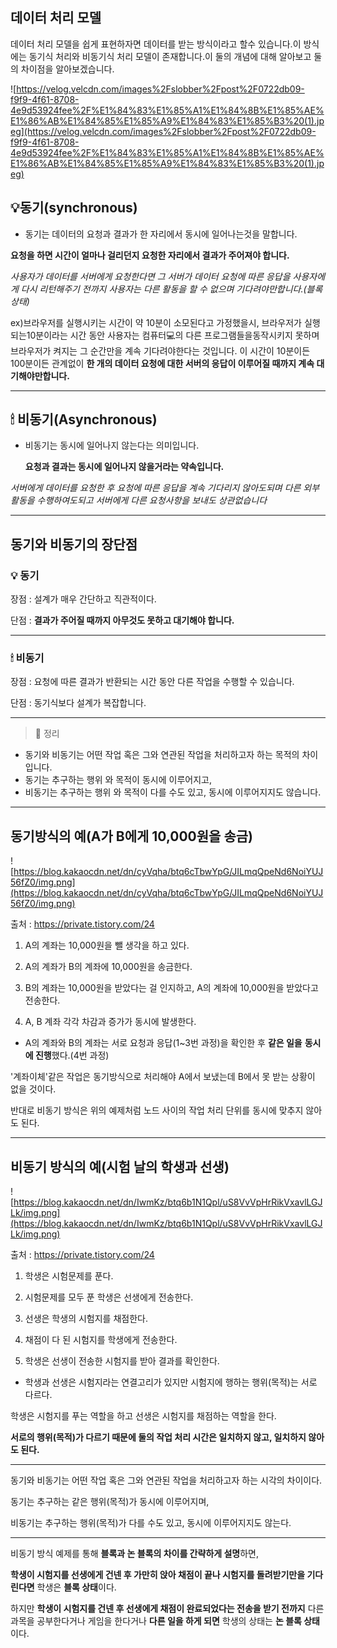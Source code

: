 ## 데이터 처리 모델

데이터 처리 모델을 쉽게 표현하자면 데이터를 받는 방식이라고 할수 있습니다.이 방식에는 동기식 처리와 비동기식 처리 모델이 존재합니다.이 둘의 개념에 대해 알아보고 둘의 차이점을 알아보겠습니다.

![https://velog.velcdn.com/images%2Fslobber%2Fpost%2F0722db09-f9f9-4f61-8708-4e9d53924fee%2F%E1%84%83%E1%85%A1%E1%84%8B%E1%85%AE%E1%86%AB%E1%84%85%E1%85%A9%E1%84%83%E1%85%B3%20(1).jpeg](https://velog.velcdn.com/images%2Fslobber%2Fpost%2F0722db09-f9f9-4f61-8708-4e9d53924fee%2F%E1%84%83%E1%85%A1%E1%84%8B%E1%85%AE%E1%86%AB%E1%84%85%E1%85%A9%E1%84%83%E1%85%B3%20(1).jpeg)

## 💡동기(synchronous)

- 동기는 데이터의 요청과 결과가 한 자리에서 동시에 일어나는것을 말합니다.

**요청을 하면 시간이 얼마나 걸리던지 요청한 자리에서 결과가 주어져야 합니다.**

*사용자가 데이터를 서버에게 요청한다면 그 서버가 데이터 요청에 따른 응답을 사용자에게 다시 리턴해주기 전까지 사용자는 다른 활동을 할 수 없으며 기다려야만합니다.(블록 상태)*

ex)브라우저를 실행시키는 시간이 약 10분이 소모된다고 가정했을시, 브라우저가 실행되는10분이라는 시간 동안 사용자는 컴퓨터💻의 다른 프로그램들을동작시키지 못하며 브라우저가 켜지는 그 순간만을 계속 기다려야한다는 것입니다. 이 시간이 10분이든 100분이든 관계없이 **한 개의 데이터 요청에 대한 서버의 응답이 이루어질 때까지 계속 대기해야만합니다.**

---

## 🕯 비동기(Asynchronous)

- 비동기는 동시에 일어나지 않는다는 의미입니다.
    
    **요청과 결과는 동시에 일어나지 않을거라는 약속입니다.**
    

*서버에게 데이터를 요청한 후 요청에 따른 응답을 계속 기다리지 않아도되며 다른 외부 활동을 수행하여도되고 서버에게 다른 요청사항을 보내도 상관없습니다*

---

## 동기와 비동기의 장단점

### 💡 동기

장점 : 설계가 매우 간단하고 직관적이다.

단점 : **결과가 주어질 때까지 아무것도 못하고 대기해야 합니다.**

---

### 🕯 비동기

장점 : 요청에 따른 결과가 반환되는 시간 동안 다른 작업을 수행할 수 있습니다.

단점 : 동기식보다 설계가 복잡합니다.

---

> 📝 정리
> 
- 동기와 비동기는 어떤 작업 혹은 그와 연관된 작업을 처리하고자 하는 목적의 차이 입니다.
- 동기는 추구하는 행위 와 목적이 동시에 이루어지고,
- 비동기는 추구하는 행위 와 목적이 다를 수도 있고, 동시에 이루어지지도 않습니다.

---

## **동기방식의 예(A가 B에게 10,000원을 송금)**

![https://blog.kakaocdn.net/dn/cyVqha/btq6cTbwYpG/JILmqQpeNd6NoiYUJ56fZ0/img.png](https://blog.kakaocdn.net/dn/cyVqha/btq6cTbwYpG/JILmqQpeNd6NoiYUJ56fZ0/img.png)

출처 :&nbsp;https://private.tistory.com/24

1. A의 계좌는 10,000원을 뺄 생각을 하고 있다.

2. A의 계좌가 B의 계좌에 10,000원을 송금한다.

3. B의 계좌는 10,000원을 받았다는 걸 인지하고, A의 계좌에 10,000원을 받았다고 전송한다.

4. A, B 계좌 각각 차감과 증가가 동시에 발생한다.

- A의 계좌와 B의 계좌는 서로 요청과 응답(1~3번 과정)을 확인한 후 **같은 일을** **동시에 진행**했다.(4번 과정)

'계좌이체'같은 작업은 동기방식으로 처리해야 A에서 보냈는데 B에서 못 받는 상황이 없을 것이다.

반대로 비동기 방식은 위의 예제처럼 노드 사이의 작업 처리 단위를 동시에 맞추지 않아도 된다.

---

## **비동기 방식의 예(시험 날의 학생과 선생)**

![https://blog.kakaocdn.net/dn/IwmKz/btq6b1N1Qpl/uS8VvVpHrRikVxavlLGJLk/img.png](https://blog.kakaocdn.net/dn/IwmKz/btq6b1N1Qpl/uS8VvVpHrRikVxavlLGJLk/img.png)

출처 :&nbsp;https://private.tistory.com/24

1. 학생은 시험문제를 푼다.

2. 시험문제를 모두 푼 학생은 선생에게 전송한다.

3. 선생은 학생의 시험지를 채점한다.

4. 채점이 다 된 시험지를 학생에게 전송한다.

5. 학생은 선생이 전송한 시험지를 받아 결과를 확인한다.

- 학생과 선생은 시험지라는 연결고리가 있지만 시험지에 행하는 행위(목적)는 서로 다르다.

학생은 시험지를 푸는 역할을 하고 선생은 시험지를 채점하는 역할을 한다.

**서로의 행위(목적)가 다르기 때문에 둘의 작업 처리 시간은 일치하지 않고, 일치하지 않아도 된다.**

---

동기와 비동기는 어떤 작업 혹은 그와 연관된 작업을 처리하고자 하는 시각의 차이이다.

동기는 추구하는 같은 행위(목적)가 동시에 이루어지며,

비동기는 추구하는 행위(목적)가 다를 수도 있고, 동시에 이루어지지도 않는다.

---

비동기 방식 예제를 통해 **블록과 논 블록의 차이를 간략하게 설명**하면,

**학생이 시험지를 선생에게 건넨 후 가만히 앉아 채점이 끝나 시험지를 돌려받기만을 기다린다면** 학생은 **블록 상태**이다.

하지만 **학생이 시험지를 건넨 후 선생에게 채점이 완료되었다는 전송을 받기 전까지** 다른 과목을 공부한다거나 게임을 한다거나 **다른 일을 하게 되면** 학생의 상태는 **논 블록 상태**이다.
